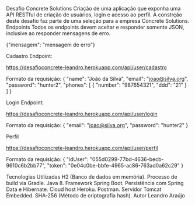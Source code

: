 Desafio Concrete Solutions
Criação de uma aplicação que exponha uma API RESTful de criação de usuários, login e acesso ao perfil. A constrção deste desafio faz parte de uma seleção para a empresa Concrete Solutions.
Endpoints
Todos os endpoints devem aceitar e responder somente JSON, inclusive ao responder mensagens de erro.

 {"mensagem": "mensagem de erro"}
 
Cadastro
Endpoint:

https://desafioconcrete-leandro.herokuapp.com/api/user/cadastro

Formato da requisição:
{
    "name": "João da Silva",
    "email": "joao@silva.org",
    "password": "hunter2",
    "phones": [
        {
            "number": "987654321",
            "ddd": "21"
        }
    ]
}

Login
Endpoint:

https://desafioconcrete-leandro.herokuapp.com/api/user/login

Formato da requisição:
{
   "email": "joao@silva.org",
   "password": "hunter2"
}

Perfil

https://desafioconcrete-leandro.herokuapp.com/api/user/perfil

Formato da requisição:
{
    "idUser": "055d0299-77bd-4636-becb-9610c6b2bb77", 
    "token": "0e04c0be-bbfe-4965-ac86-763ad0a62c29"
}

Tecnologias Utilizadas
H2 (Banco de dados em memória).
Processo de build via Gradle.
Java 8.
Framework Spring Boot.
Persistência com Spring Data e Hibernate.
Cloud host Heroku.
Postman.
Servidor Tomcat Embedded.
SHA-256 (Método de criptografia hash).
Autor
Leandro Araújo
